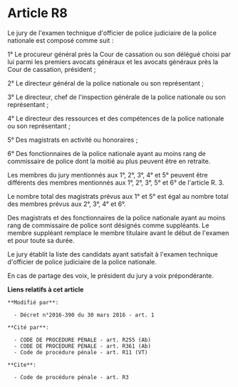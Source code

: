 # Article R8

Le jury de l'examen technique d'officier de police judiciaire de la police nationale est composé comme suit : 

1° Le procureur général près la Cour de cassation ou son délégué choisi par lui parmi les premiers avocats généraux et les
avocats généraux près la Cour de cassation, président ; 

2° Le directeur général de la police nationale ou son représentant ; 

3° Le directeur, chef de l'inspection générale de la police nationale ou son représentant ; 

4° Le directeur des ressources et des compétences de la police nationale ou son représentant ; 

5° Des magistrats en activité ou honoraires ; 

6° Des fonctionnaires de la police nationale ayant au moins rang de commissaire de police dont la moitié au plus peuvent être
en retraite. 

Les membres du jury mentionnés aux 1°, 2°, 3°, 4° et 5° peuvent être différents des membres mentionnés aux 1°, 2°, 3°, 5° et
6° de l'article R. 3. 

Le nombre total des magistrats prévus aux 1° et 5° est égal au nombre total des membres prévus aux 2°, 3°, 4° et 6°. 

Des magistrats et des fonctionnaires de la police nationale ayant au moins rang de commissaire de police sont désignés comme
suppléants. Le membre suppléant remplace le membre titulaire avant le début de l'examen et pour toute sa durée. 

Le jury établit la liste des candidats ayant satisfait à l'examen technique d'officier de police judiciaire de la police
nationale. 

En cas de partage des voix, le président du jury a voix prépondérante.

**Liens relatifs à cet article**

	**Modifié par**:

	  - Décret n°2016-390 du 30 mars 2016 - art. 1

	**Cité par**:

	  - CODE DE PROCEDURE PENALE - art. R255 (Ab)
	  - CODE DE PROCEDURE PENALE - art. R361 (Ab)
	  - Code de procédure pénale - art. R11 (VT)

	**Cite**:

	  - Code de procédure pénale - art. R3
